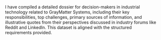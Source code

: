 I have compiled a detailed dossier for decision-makers in industrial technology related to GrayMatter Systems, including their key responsibilities, top challenges, primary sources of information, and illustrative quotes from their perspectives discussed in industry forums like Reddit and LinkedIn. This dataset is aligned with the structured requirements provided.